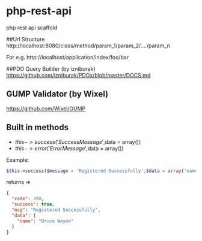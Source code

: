 # php-rest-api
php rest api scaffold

##Url Structure
http://localhost:8080/class/method/param_1/param_2/..../param_n

For e.g. http://localhost/application/index/foo/bar

##PDO Query Builder (by izniburak)
https://github.com/izniburak/PDOx/blob/master/DOCS.md

## GUMP Validator (by Wixel)
https://github.com/Wixel/GUMP

## Built in methods
- $this->success('Success Message',$data = array())
- $this->error('Error Message',$data = array())

Example:

```php
$this->success($message = 'Registered Successfully',$data = array('name' => 'Bruce Wayne'));
```

returns =>

```json
{
  "code": 200,
  "success": true,
  "msg": "Registered Successfully",
  "data": {
    "name": "Bruce Wayne"
  }
}
```
 
